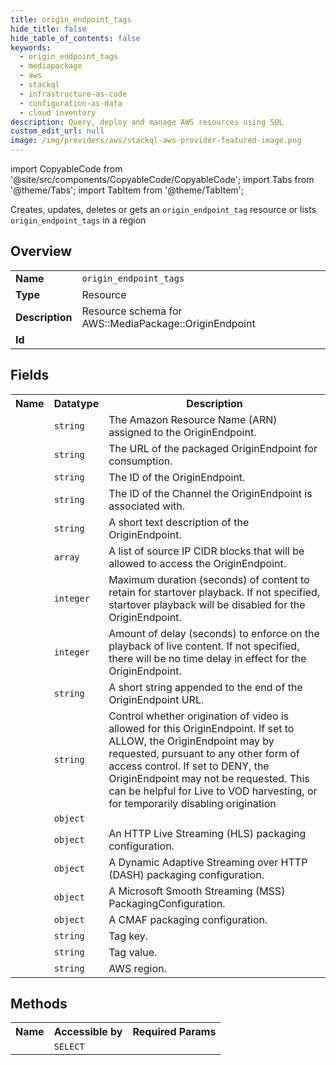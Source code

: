```yaml
---
title: origin_endpoint_tags
hide_title: false
hide_table_of_contents: false
keywords:
  - origin_endpoint_tags
  - mediapackage
  - aws
  - stackql
  - infrastructure-as-code
  - configuration-as-data
  - cloud inventory
description: Query, deploy and manage AWS resources using SQL
custom_edit_url: null
image: /img/providers/aws/stackql-aws-provider-featured-image.png
---
```


import CopyableCode from '@site/src/components/CopyableCode/CopyableCode';
import Tabs from '@theme/Tabs';
import TabItem from '@theme/TabItem';

Creates, updates, deletes or gets an <code>origin_endpoint_tag</code> resource or lists <code>origin_endpoint_tags</code> in a region

## Overview
<table><tbody>
<tr><td><b>Name</b></td><td><code>origin_endpoint_tags</code></td></tr>
<tr><td><b>Type</b></td><td>Resource</td></tr>
<tr><td><b>Description</b></td><td>Resource schema for AWS::MediaPackage::OriginEndpoint</td></tr>
<tr><td><b>Id</b></td><td><CopyableCode code="aws.mediapackage.origin_endpoint_tags" /></td></tr>
</tbody></table>

## Fields
<table><tbody><tr><th>Name</th><th>Datatype</th><th>Description</th></tr><tr><td><CopyableCode code="arn" /></td><td><code>string</code></td><td>The Amazon Resource Name (ARN) assigned to the OriginEndpoint.</td></tr>
<tr><td><CopyableCode code="url" /></td><td><code>string</code></td><td>The URL of the packaged OriginEndpoint for consumption.</td></tr>
<tr><td><CopyableCode code="id" /></td><td><code>string</code></td><td>The ID of the OriginEndpoint.</td></tr>
<tr><td><CopyableCode code="channel_id" /></td><td><code>string</code></td><td>The ID of the Channel the OriginEndpoint is associated with.</td></tr>
<tr><td><CopyableCode code="description" /></td><td><code>string</code></td><td>A short text description of the OriginEndpoint.</td></tr>
<tr><td><CopyableCode code="whitelist" /></td><td><code>array</code></td><td>A list of source IP CIDR blocks that will be allowed to access the OriginEndpoint.</td></tr>
<tr><td><CopyableCode code="startover_window_seconds" /></td><td><code>integer</code></td><td>Maximum duration (seconds) of content to retain for startover playback. If not specified, startover playback will be disabled for the OriginEndpoint.</td></tr>
<tr><td><CopyableCode code="time_delay_seconds" /></td><td><code>integer</code></td><td>Amount of delay (seconds) to enforce on the playback of live content. If not specified, there will be no time delay in effect for the OriginEndpoint.</td></tr>
<tr><td><CopyableCode code="manifest_name" /></td><td><code>string</code></td><td>A short string appended to the end of the OriginEndpoint URL.</td></tr>
<tr><td><CopyableCode code="origination" /></td><td><code>string</code></td><td>Control whether origination of video is allowed for this OriginEndpoint. If set to ALLOW, the OriginEndpoint may by requested, pursuant to any other form of access control. If set to DENY, the OriginEndpoint may not be requested. This can be helpful for Live to VOD harvesting, or for temporarily disabling origination</td></tr>
<tr><td><CopyableCode code="authorization" /></td><td><code>object</code></td><td></td></tr>
<tr><td><CopyableCode code="hls_package" /></td><td><code>object</code></td><td>An HTTP Live Streaming (HLS) packaging configuration.</td></tr>
<tr><td><CopyableCode code="dash_package" /></td><td><code>object</code></td><td>A Dynamic Adaptive Streaming over HTTP (DASH) packaging configuration.</td></tr>
<tr><td><CopyableCode code="mss_package" /></td><td><code>object</code></td><td>A Microsoft Smooth Streaming (MSS) PackagingConfiguration.</td></tr>
<tr><td><CopyableCode code="cmaf_package" /></td><td><code>object</code></td><td>A CMAF packaging configuration.</td></tr>
<tr><td><CopyableCode code="tag_key" /></td><td><code>string</code></td><td>Tag key.</td></tr>
<tr><td><CopyableCode code="tag_value" /></td><td><code>string</code></td><td>Tag value.</td></tr>
<tr><td><CopyableCode code="region" /></td><td><code>string</code></td><td>AWS region.</td></tr>
</tbody></table>

## Methods

<table><tbody>
  <tr>
    <th>Name</th>
    <th>Accessible by</th>
    <th>Required Params</th>
  </tr>
  <tr>
    <td><CopyableCode code="view" /></td>
    <td><code>SELECT</code></td>
    <td><CopyableCode code="region" /></td>
  </tr>
</tbody></table>








